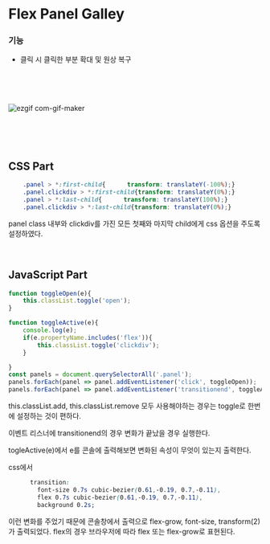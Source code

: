 # Flex Panel Galley 

### 기능 ###
* 클릭 시 클릭한 부분 확대 및 원상 복구
</br>
</br>
</br>

![ezgif com-gif-maker](https://user-images.githubusercontent.com/74194550/170837719-8e9c5e75-a988-452b-8237-5656b8a7c8da.gif)


</br>
</br>
</br>


## CSS Part ##

```css
    .panel > *:first-child{      transform: translateY(-100%);}
    .panel.clickdiv > *:first-child{transform: translateY(0%);}
    .panel > *:last-child{      transform: translateY(100%);}
    .panel.clickdiv > *:last-child{transform: translateY(0%);}
```
panel class 내부와 clickdiv를 가진 모든 첫째와 마지막 child에게 css 옵션을 주도록 설정하였다.

</br>

## JavaScript Part ##

```javascript
function toggleOpen(e){ 
    this.classList.toggle('open');
}

function toggleActive(e){
    console.log(e);
    if(e.propertyName.includes('flex')){
        this.classList.toggle('clickdiv');
    }

}
const panels = document.querySelectorAll('.panel');
panels.forEach(panel => panel.addEventListener('click', toggleOpen));
panels.forEach(panel => panel.addEventListener('transitionend', toggleActive));

```

this.classList.add, this.classList.remove 모두 사용해야하는 경우는 toggle로 한번에 설정하는 것이 편하다.

이벤트 리스너에 transitionend의 경우 변화가 끝났을 경우 실행한다.

togleActive(e)에서 e를 콘솔에 출력해보면 변화된 속성이 무엇이 있는지 출력한다.

css에서
```css
      transition:
        font-size 0.7s cubic-bezier(0.61,-0.19, 0.7,-0.11),
        flex 0.7s cubic-bezier(0.61,-0.19, 0.7,-0.11),
        background 0.2s;
```
이런 변화를 주었기 때문에 
콘솔창에서 출력으로 flex-grow, font-size, transform(2)가 출력되었다. flex의 경우 브라우저에 따라 flex 또는 flex-grow로 표현된다.
